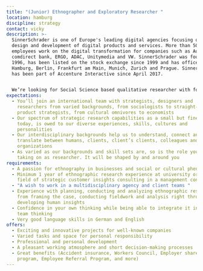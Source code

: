 ```yaml
---
title: "(Junior) Ethnographer and Exploratory Researcher "
location: hamburg
discipline: strategy
contact: vicky
description: >-
  SinnerSchrader is one of Europe's leading digital agencies focusing on the
  design and development of digital products and services. More than 500
  employees work on the digital transformation for companies such as Audi,
  comdirect bank, ERGO, ADAC, Unitymedia and VW. SinnerSchrader was founded in
  1996, has been listed on the stock exchange since 1999 and has offices in
  Hamburg, Berlin, Frankfurt am Main, Munich, Zurich and Prague. SinnerSchrader
  has been part of Accenture Interactive since April 2017.


  We’re looking for Social Science based qualitative researcher with focus on Ethnography who wants to develop human insights and inform strategic problem solving in businesses. A researcher who can do both, applying well grounded social science research methods and is able to translate the outcomes into human insights. You’re the kind, of person who is curious and kind with a professional background in humanities in combination with economics or vice versa. That’s why Ethnography and Business Anthropology are not unknown to you but rather your focus and passion, in addition to the ability of strategic thinking. You have a strong understanding of social science based theories and philosophy and know how to use them in the business context of the digital age. You have qualitative methodical skills, a talent for conducting professional and empathetic research and you think both analytically and creatively.
expectations:
  - You’ll join an international team with strategists, designers and
    researchers from varied backgrounds, from sociologists to straight-up
    product strategists, from cultural omnivores to economists
  - Our spectrum of strategic research capabilities as a small but fine team
    today, is owed to our diverse experiences, skills, cultures and
    personalities
  - Our interdisciplinary backgrounds help us to understand, connect and
    translate between humans, clients, client’s clients, colleagues and
    organizations
  - As varied as our backgrounds and skill sets are, so is the role you’re
    taking on as researcher. It will be shaped by and around you
requirements:
  - A passion for ethnography in businesses and social or cultural phenomena
  - Minimum 1 year of ethnographic research experience at university or in the
    field of strategic customer insights consulting in a management consultancy
  - "A wish to work in a multidisciplinary agency and client teams "
  - Experience with planning, conducting and analyzing ethnographic research–
    from framing the case, conducting fieldwork and analysis right through to
    developing human insights
  - Confidence in your own thinking while being able to integrate it into the
    team thinking
  - Very good language skills in German and English
offers:
  - Exciting and innovative projects for well-known companies
  - Varied tasks and space for personal responsibility
  - Professional and personal development
  - A pleasant working atmosphere and short decision-making processes
  - Great benefits (Accident insurance, Workers Council, Employer share purchase
    program, Employee Referral Program, and more)
---
```

